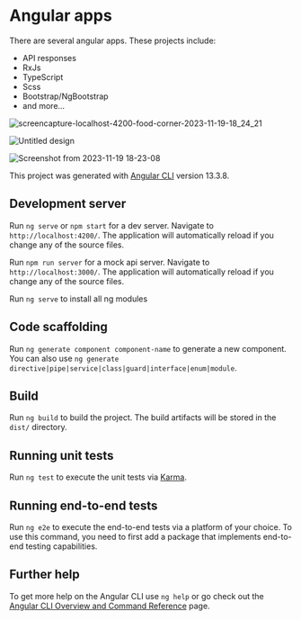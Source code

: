 # Angular apps

There are several angular apps. These projects include:
* API responses
* RxJs
* TypeScript
* Scss
* Bootstrap/NgBootstrap
* and more...
  
![screencapture-localhost-4200-food-corner-2023-11-19-18_24_21](https://github.com/ivandjukic123/Angular-apps/assets/98217204/41bdb465-75a6-444e-9663-036c562b68e4)

![Untitled design](https://github.com/ivandjukic123/Angular-apps/assets/98217204/238fcd68-0129-454d-a6a9-ad8f10b33a02)

![Screenshot from 2023-11-19 18-23-08](https://github.com/ivandjukic123/Angular-apps/assets/98217204/11551a15-cc38-4653-a247-3480a9f6bff5)


This project was generated with [Angular CLI](https://github.com/angular/angular-cli) version 13.3.8.

## Development server

Run `ng serve` or `npm start` for a dev server. Navigate to `http://localhost:4200/`. The application will automatically reload if you change any of the source files.

Run `npm run server` for a mock api server. Navigate to `http://localhost:3000/`. The application will automatically reload if you change any of the source files.

Run `ng serve` to install all ng modules

## Code scaffolding

Run `ng generate component component-name` to generate a new component. You can also use `ng generate directive|pipe|service|class|guard|interface|enum|module`.

## Build

Run `ng build` to build the project. The build artifacts will be stored in the `dist/` directory.

## Running unit tests

Run `ng test` to execute the unit tests via [Karma](https://karma-runner.github.io).

## Running end-to-end tests

Run `ng e2e` to execute the end-to-end tests via a platform of your choice. To use this command, you need to first add a package that implements end-to-end testing capabilities.

## Further help

To get more help on the Angular CLI use `ng help` or go check out the [Angular CLI Overview and Command Reference](https://angular.io/cli) page.
